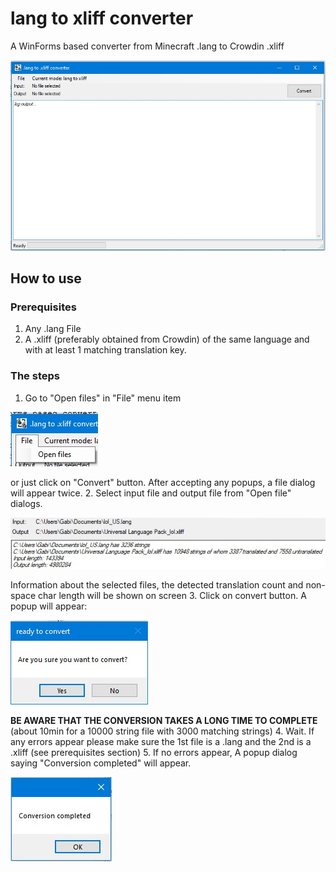 # lang to xliff converter
A WinForms based converter from Minecraft .lang to Crowdin .xliff

![Photo of app](readme-data/app-view.jpg)
## How to use
### Prerequisites
1. Any .lang File
2. A .xliff (preferably obtained from Crowdin) of the same language and with at least 1 matching translation key.
### The steps
1. Go to "Open files" in "File" menu item

![open files item location](readme-data/openfile1.jpg)

or just click on "Convert" button. After accepting any popups, a file dialog will appear twice.
2. Select input file and output file from "Open file" dialogs.

![info about files](readme-data/fileinfo.jpg)

Information about the selected files, the detected translation count and non-space char length will be shown on screen
3. Click on convert button. A popup will appear:

!["are you sure" dialog](readme-data/modal2.jpg)

**BE AWARE THAT THE CONVERSION TAKES A LONG TIME TO COMPLETE** (about 10min for a 10000 string file with 3000 matching strings)
4. Wait. If any errors appear please make sure the 1st file is a .lang and the 2nd is a .xliff (see prerequisites section)
5. If no errors appear, A popup dialog saying "Conversion completed" will appear.

!["done" dialog](readme-data/modal3.jpg)